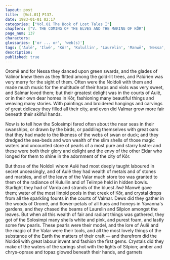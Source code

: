 ```yaml
---
layout: post
title: 【Vol.01】P137.
date: 1983-01-01 02:17
categories: ["Vol.01 The Book of Lost Tales I"]
chapters: ["V. THE COMING OF THE ELVES AND THE MAKING OF KÔR"]
page_num: 137
characters: 
glossaries: ['or ... or', 'web(s)']
tags: ['Aulë', 'Ilwë', 'Kôr', 'Kulullin', 'Laurelin', 'Manwë', 'Nessa', 'Noldoli', 'Oromë', 'Palúrien', 'Salmar']
description: 
published: true
---
```


<p style="text-indent: 0;">
Oromë and for Nessa they danced upon green swards, and the glades of Valinor knew them as they flitted among the gold-lit trees, and Palúrien was very merry for the sight of them. Often were the Noldoli with them and made much music for the multitude of their harps and viols was very sweet, and Salmar loved them; but their greatest delight was in the courts of Aulë, or in their own dear homes in Kôr, fashioning many beautiful things and weaving many stories. With paintings and broidered hangings and carvings of great delicacy they filled all their city, and even did Valmar grow more fair beneath their skilful hands.
</p>

Now is to tell how the Solosimpi fared often about the near seas in their swanships, or drawn by the birds, or paddling themselves with great oars that they had made to the likeness of the webs of swan or duck; and they dredged the sea-beds and won wealth of the slim shells of those magic waters and uncounted store of pearls of a most pure and starry lustre: and these were both their glory and delight and the envy of the other Eldar who longed for them to shine in the adornment of the city of Kôr.

But those of the Noldoli whom Aulë had most deeply taught laboured in secret unceasingly, and of Aulë they had wealth of metals and of stones and marbles, and of the leave of the Valar much store too was granted to them of the radiance of Kulullin and of Telimpë held in hidden bowls. Starlight they had of Varda and strands of the bluest <I>ilwë</I> Manwë gave them; water of the most limpid pools in that creek of Kôr, and crystal drops from all the sparkling founts in the courts of Valmar. Dews did they gather in the woods of Oromë, and flower-petals of all hues and honeys in Yavanna's gardens, and they chased the beams of Laurelin and Silpion amongst the leaves. But when all this wealth of fair and radiant things was gathered, they got of the Solosimpi many shells white and pink, and purest foam, and lastly some few pearls. These pearls were their model, and the lore of Aulë and the magic of the Valar were their tools, and all the most lovely things of the substance of the Earth the matters of their craft — and therefrom did the Noldoli with great labour invent and fashion the first gems. Crystals did they make of the waters of the springs shot with the lights of Silpion; amber and chrys-oprase and topaz glowed beneath their hands, and garnets

